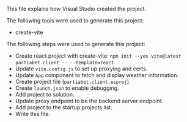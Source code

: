 This file explains how Visual Studio created the project.

The following tools were used to generate this project:
- create-vite

The following steps were used to generate this project:
- Create react project with create-vite: `npm init --yes vite@latest partiabet.client -- --template=react`.
- Update `vite.config.js` to set up proxying and certs.
- Update `App` component to fetch and display weather information.
- Create project file (`partiabet.client.esproj`).
- Create `launch.json` to enable debugging.
- Add project to solution.
- Update proxy endpoint to be the backend server endpoint.
- Add project to the startup projects list.
- Write this file.
